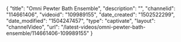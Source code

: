 {
    "title": "Omni Pewter Bath Ensemble",
    "description": "",
    "channelid": "114661406",
    "videoid": "109989155",
    "date_created": "1502522299",
    "date_modified": "1504247457",
    "type": "captivate",
    "layout": "channelVideo",
    "url": "\/latest-videos\/omni-pewter-bath-ensemble\/114661406-109989155"
}